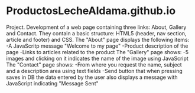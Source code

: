 # ProductosLecheAldama.github.io
Project.
Development of a web page containing three links: About, Gallery and Contact. They contain a basic structure: HTML5 (header, nav section, article and footer) and CSS.
The "About" page displays the following items:
-A JavaScritp message "Welcome to my page"
-Product description of the page
-Links to articles related to the product
The "Gallery" page shows:
-5 images and clicking on it indicates the name of the image using JavaScript
The "Contact" page shows:
-From where you request the name, subject and a description area using text fields 
-Send button that when pressing saves in DB the data entered by the user also displays a message with JavaScript indicating "Message Sent"
